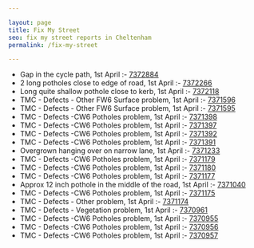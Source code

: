 ```yaml
---

layout: page
title: Fix My Street
seo: fix my street reports in Cheltenham
permalink: /fix-my-street

---
```


<!-- fix_marker starts -->

- Gap in the cycle path, 1st April :- [7372884](https://www.fixmystreet.com/report/7372884)
- 2 long potholes close to edge of road, 1st April :- [7372266](https://www.fixmystreet.com/report/7372266)
- Long quite shallow pothole close to kerb, 1st April :- [7372118](https://www.fixmystreet.com/report/7372118)
- TMC - Defects - Other FW6  Surface problem, 1st April :- [7371596](https://www.fixmystreet.com/report/7371596)
- TMC - Defects - Other FW6  Surface problem, 1st April :- [7371595](https://www.fixmystreet.com/report/7371595)
- TMC - Defects -CW6 Potholes  problem, 1st April :- [7371398](https://www.fixmystreet.com/report/7371398)
- TMC - Defects -CW6 Potholes  problem, 1st April :- [7371397](https://www.fixmystreet.com/report/7371397)
- TMC - Defects -CW6 Potholes  problem, 1st April :- [7371392](https://www.fixmystreet.com/report/7371392)
- TMC - Defects -CW6 Potholes  problem, 1st April :- [7371391](https://www.fixmystreet.com/report/7371391)
- Overgrown hanging over on narrow lane, 1st April :- [7371233](https://www.fixmystreet.com/report/7371233)
- TMC - Defects -CW6 Potholes  problem, 1st April :- [7371179](https://www.fixmystreet.com/report/7371179)
- TMC - Defects -CW6 Potholes  problem, 1st April :- [7371180](https://www.fixmystreet.com/report/7371180)
- TMC - Defects -CW6 Potholes  problem, 1st April :- [7371177](https://www.fixmystreet.com/report/7371177)
- Approx 12 inch pothole in the middle of the road, 1st April :- [7371040](https://www.fixmystreet.com/report/7371040)
- TMC - Defects -CW6 Potholes  problem, 1st April :- [7371175](https://www.fixmystreet.com/report/7371175)
- TMC - Defects - Other problem, 1st April :- [7371174](https://www.fixmystreet.com/report/7371174)
- TMC - Defects - Vegetation problem, 1st April :- [7370961](https://www.fixmystreet.com/report/7370961)
- TMC - Defects -CW6 Potholes  problem, 1st April :- [7370955](https://www.fixmystreet.com/report/7370955)
- TMC - Defects -CW6 Potholes  problem, 1st April :- [7370956](https://www.fixmystreet.com/report/7370956)
- TMC - Defects -CW6 Potholes  problem, 1st April :- [7370957](https://www.fixmystreet.com/report/7370957)

<!-- fix_marker ends -->
